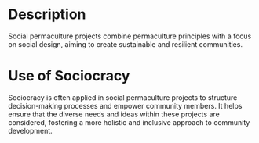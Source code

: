 # Description
   Social permaculture projects combine permaculture principles with a focus on social design, aiming to create sustainable and resilient communities.
   
   # Use of Sociocracy
   Sociocracy is often applied in social permaculture projects to structure decision-making processes and empower community members. It helps ensure that the diverse needs and ideas within these projects are considered, fostering a more holistic and inclusive approach to community development.